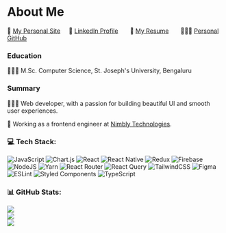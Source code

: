 # About Me

🌺 [My Personal Site](https://adelicia-js.com/) &nbsp; &nbsp;
💼 [LinkedIn Profile](https://www.linkedin.com/in/adelicia) &nbsp; &nbsp; &nbsp;
📄 [My Resume](https://adelicia-js.com/ady-resume.pdf) &nbsp; &nbsp; &nbsp;
👩🏻‍💻 [Personal GitHub](https://github.com/adelicia-js) &nbsp; &nbsp; &nbsp;

### Education

👩🏽‍🎓 M.Sc. Computer Science, St. Joseph's University, Bengaluru

### Summary

👩🏽‍💻 Web developer, with a passion for building beautiful UI and smooth user experiences. 

🏢 Working as a frontend engineer at [Nimbly Technologies](https://hellonimbly.com/).  

### 💻 Tech Stack:
![JavaScript](https://img.shields.io/badge/javascript-%23323330.svg?style=plastic&logo=javascript&logoColor=%23F7DF1E) ![Chart.js](https://img.shields.io/badge/chart.js-F5788D.svg?style=plastic&logo=chart.js&logoColor=white) ![React](https://img.shields.io/badge/react-%2320232a.svg?style=plastic&logo=react&logoColor=%2361DAFB) ![React Native](https://img.shields.io/badge/react_native-%2320232a.svg?style=plastic&logo=react&logoColor=%2361DAFB) ![Redux](https://img.shields.io/badge/redux-%23593d88.svg?style=plastic&logo=redux&logoColor=white) ![Firebase](https://img.shields.io/badge/Firebase-039BE5?style=plastic&logo=Firebase&logoColor=white) ![NodeJS](https://img.shields.io/badge/node.js-6DA55F?style=plastic&logo=node.js&logoColor=white) ![Yarn](https://img.shields.io/badge/yarn-%232C8EBB.svg?style=plastic&logo=yarn&logoColor=white) ![React Router](https://img.shields.io/badge/React_Router-CA4245?style=plastic&logo=react-router&logoColor=white) ![React Query](https://img.shields.io/badge/-React%20Query-FF4154?style=plastic&logo=react%20query&logoColor=white) ![TailwindCSS](https://img.shields.io/badge/tailwindcss-%2338B2AC.svg?style=plastic&logo=tailwind-css&logoColor=white) ![Figma](https://img.shields.io/badge/figma-%23F24E1E.svg?style=plastic&logo=figma&logoColor=white) ![ESLint](https://img.shields.io/badge/ESLint-4B3263?style=plastic&logo=eslint&logoColor=white) ![Styled Components](https://img.shields.io/badge/styled--components-DB7093?style=plastic&logo=styled-components&logoColor=white) ![TypeScript](https://img.shields.io/badge/typescript-%23007ACC.svg?style=plastic&logo=typescript&logoColor=white)

### 📊 GitHub Stats:
![](https://github-readme-stats.vercel.app/api?username=adelicia-nimbly&theme=radical&hide_border=false&include_all_commits=false&count_private=false)<br/>
![](https://github-readme-streak-stats.herokuapp.com/?user=adelicia-nimbly&theme=radical&hide_border=false)<br/>
![](https://github-readme-stats.vercel.app/api/top-langs/?username=adelicia-nimbly&theme=radical&hide_border=false&include_all_commits=false&count_private=false&layout=compact)

<!-- Proudly created with GPRM ( https://gprm.itsvg.in ) -->
